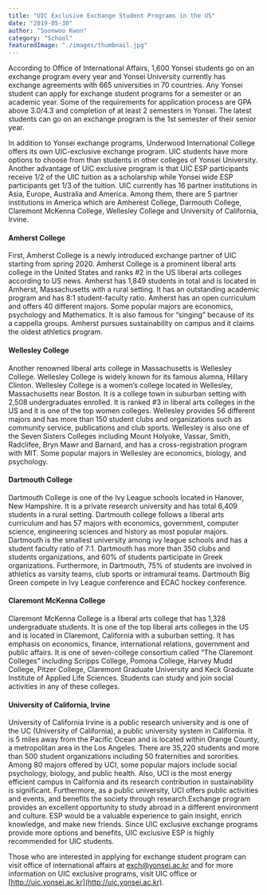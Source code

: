 ```yaml
---
title: "UIC Exclusive Exchange Student Programs in the US"
date: "2019-05-30"
author: "Soonwoo Kwon"
category: "School"
featuredImage: "./images/thumbnail.jpg"
---
```


According to Office of International Affairs, 1,600 Yonsei students go on an exchange program every year and Yonsei University currently has exchange agreements with 665 universities in 70 countries. Any Yonsei student can apply for exchange student programs for a semester or an academic year. Some of the requirements for application process are GPA above 3.0/4.3 and completion of at least 2 semesters in Yonsei. The latest students can go on an exchange program is the 1st semester of their senior year.

In addition to Yonsei exchange programs, Underwood International College offers its own UIC-exclusive exchange program. UIC students have more options to choose from than students in other colleges of Yonsei University. Another advantage of UIC exclusive program is that UIC ESP participants receive 1/2 of the UIC tuition as a scholarship while Yonsei wide ESP participants get 1/3 of the tuition. UIC currently has 16 partner institutions in Asia, Europe, Australia and America. Among them, there are 5 partner institutions in America which are Amherest College, Darmouth College, Claremont McKenna College, Wellesley College and University of California, Irvine.

#### Amherst College

First, Amherst College is a newly introduced exchange partner of UIC starting from spring 2020. Amherst College is a prominent liberal arts college in the United States and ranks #2 in the US liberal arts colleges according to US news. Amherst has 1,849 students in total and is located in Amherst, Massachusetts with a rural setting. It has an outstanding academic program and has 8:1 student-faculty ratio. Amherst has an open curriculum and offers 40 different majors. Some popular majors are economics, psychology and Mathematics. It is also famous for “singing” because of its a cappella groups. Amherst pursues sustainability on campus and it claims the oldest athletics program.

#### **Wellesley College**

Another renowned liberal arts college in Massachusetts is Wellesley College. Wellesley College is widely known for its famous alumna, Hillary Clinton. Wellesley College is a women’s college located in Wellesley, Massachusetts near Boston. It is a college town in suburban setting with 2,508 undergraduates enrolled. It is ranked #3 in liberal arts colleges in the US and it is one of the top women colleges. Wellesley provides 56 different majors and has more than 150 student clubs and organizations such as community service, publications and club sports. Wellesley is also one of the Seven Sisters Colleges including Mount Holyoke, Vassar, Smith, Radclifee, Bryn Mawr and Barnard, and has a cross-registration program with MIT. Some popular majors in Wellesley are economics, biology, and psychology.

#### Dartmouth College

Dartmouth College is one of the Ivy League schools located in Hanover, New Hampshire. It is a private research university and has total 6,409 students in a rural setting. Dartmouth college follows a liberal arts curriculum and has 57 majors with economics, government, computer science, engineering sciences and history as most popular majors. Dartmouth is the smallest university among ivy league schools and has a student faculty ratio of 7:1. Dartmouth has more than 350 clubs and students organizations, and 60% of students participate in Greek organizations. Furthermore, in Dartmouth, 75% of students are involved in athletics as varsity teams, club sports or intramural teams. Dartmouth Big Green compete in Ivy League conference and ECAC hockey conference.

#### Claremont McKenna College

Claremont McKenna College is a liberal arts college that has 1,328 undergraduate students. It is one of the top liberal arts colleges in the US and is located in Claremont, California with a suburban setting. It has emphasis on economics, finance, international relations, government and public affairs. It is one of seven-college consortium called “The Claremont Colleges” including Scripps College, Pomona College, Harvey Mudd College, Pitzer College, Claremont Graduate University and Keck Graduate Institute of Applied Life Sciences. Students can study and join social activities in any of these colleges.

#### University of California, Irvine

University of California Irvine is a public research university and is one of the UC (University of California), a public university system in California. It is 5 miles away from the Pacific Ocean and is located within Orange County, a metropolitan area in the Los Angeles. There are 35,220 students and more than 500 student organizations including 50 fraternities and sororities. Among 80 majors offered by UCI, some popular majors include social psychology, biology, and public health. Also, UCI is the most energy efficient campus in California and its research contribution in sustainability is significant. Furthermore, as a public university, UCI offers public activities and events, and benefits the society through research.Exchange program provides an excellent opportunity to study abroad in a different environment and culture. ESP would be a valuable experience to gain insight, enrich knowledge, and make new friends. Since UIC exclusive exchange programs provide more options and benefits, UIC exclusive ESP is highly recommended for UIC students.

Those who are interested in applying for exchange student program can visit office of international affairs at exch@yonsei.ac.kr and for more information on UIC exclusive programs, visit UIC office or [http://uic.yonsei.ac.kr](http://uic.yonsei.ac.kr).
